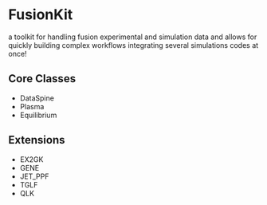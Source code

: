 # FusionKit
a toolkit for handling fusion experimental and simulation data and allows for quickly building complex workflows integrating several simulations codes at once!

## Core Classes
- DataSpine
- Plasma
- Equilibrium
  
## Extensions
- EX2GK
- GENE
- JET_PPF
- TGLF
- QLK